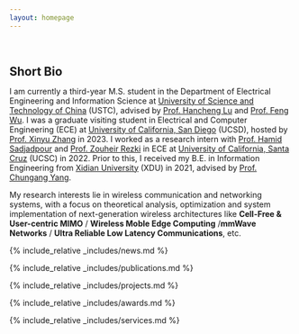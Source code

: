 ```yaml
---
layout: homepage
---
```


<h1 id="about-me"></h1>

<h2 style="margin: 60px 0px 10px;">Short Bio</h2>

I am currently a third-year M.S. student in the Department of Electrical Engineering and Information Science at [University of Science and Technology of China](https://en.ustc.edu.cn) (USTC), advised by [Prof. Hancheng Lu](http://staff.ustc.edu.cn/~hclu) and [Prof. Feng Wu](https://scholar.google.com/citations?hl=zh-CN&user=5bInRDEAAAAJ). I  was a graduate visiting student in Electrical and Computer Engineering (ECE) at [University of California, San Diego](https://ece.ucsd.edu/) (UCSD), hosted by [Prof. Xinyu Zhang](http://xyzhang.ucsd.edu/) in 2023. I worked as a research intern with [Prof. Hamid Sadjadpour](https://users.soe.ucsc.edu/~hamid/) and [Prof. Zouheir Rezki](https://sites.google.com/site/zouheirrezki/home?authuser=0) in ECE at [University of California, Santa Cruz](https://engineering.ucsc.edu/departments/electrical-and-computer-engineering/) (UCSC) in 2022. Prior to this, 
I received my B.E. in Information Engineering from [Xidian University](https://en.xidian.edu.cn/) (XDU) in 2021, advised by [Prof. Chungang Yang](https://web.xidian.edu.cn/cgyang/en/index.html).

My research interests lie in wireless communication and networking systems, with a focus on theoretical analysis, optimization and system implementation of next-generation wireless architectures like **Cell-Free & User-centric MIMO** / **Wireless Moble Edge Computing** /**mmWave Networks** / **Ultra Reliable Low Latency Communications**, etc.

{% include_relative _includes/news.md %}

{% include_relative _includes/publications.md %}

{% include_relative _includes/projects.md %}

{% include_relative _includes/awards.md %}

{% include_relative _includes/services.md %}



